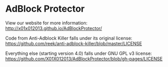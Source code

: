 # AdBlock Protector

View our website for more information: http://x01x012013.github.io/AdBlockProtector/

Code from Anti-Adblock Killer falls under its original license: https://github.com/reek/anti-adblock-killer/blob/master/LICENSE

Everything else (starting version 4.0) falls under GNU GPL v3 license: https://github.com/X01X012013/AdBlockProtector/blob/gh-pages/LICENSE

